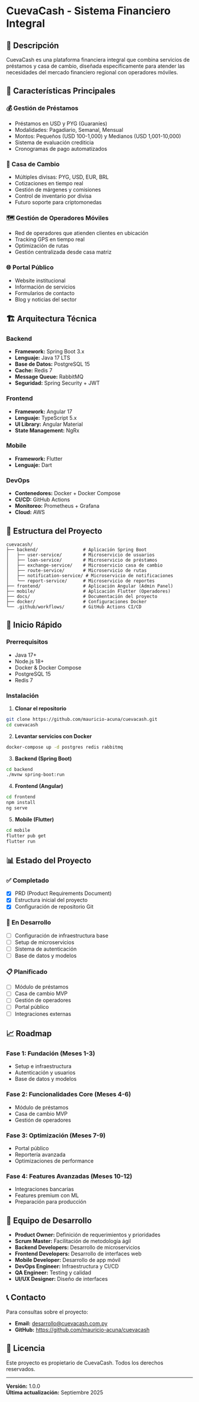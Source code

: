 # CuevaCash - Sistema Financiero Integral

## 🏦 Descripción
CuevaCash es una plataforma financiera integral que combina servicios de préstamos y casa de cambio, diseñada específicamente para atender las necesidades del mercado financiero regional con operadores móviles.

## 🚀 Características Principales

### 💰 Gestión de Préstamos
- Préstamos en USD y PYG (Guaraníes)
- Modalidades: Pagadiario, Semanal, Mensual
- Montos: Pequeños (USD 100-1,000) y Medianos (USD 1,001-10,000)
- Sistema de evaluación crediticia
- Cronogramas de pago automatizados

### 💱 Casa de Cambio
- Múltiples divisas: PYG, USD, EUR, BRL
- Cotizaciones en tiempo real
- Gestión de márgenes y comisiones
- Control de inventario por divisa
- Futuro soporte para criptomonedas

### 🗺️ Gestión de Operadores Móviles
- Red de operadores que atienden clientes en ubicación
- Tracking GPS en tiempo real
- Optimización de rutas
- Gestión centralizada desde casa matriz

### 🌐 Portal Público
- Website institucional
- Información de servicios
- Formularios de contacto
- Blog y noticias del sector

## 🏗️ Arquitectura Técnica

### Backend
- **Framework:** Spring Boot 3.x
- **Lenguaje:** Java 17 LTS
- **Base de Datos:** PostgreSQL 15
- **Cache:** Redis 7
- **Message Queue:** RabbitMQ
- **Seguridad:** Spring Security + JWT

### Frontend
- **Framework:** Angular 17
- **Lenguaje:** TypeScript 5.x
- **UI Library:** Angular Material
- **State Management:** NgRx

### Mobile
- **Framework:** Flutter
- **Lenguaje:** Dart

### DevOps
- **Contenedores:** Docker + Docker Compose
- **CI/CD:** GitHub Actions
- **Monitoreo:** Prometheus + Grafana
- **Cloud:** AWS

## 📁 Estructura del Proyecto

```
cuevacash/
├── backend/                 # Aplicación Spring Boot
│   ├── user-service/        # Microservicio de usuarios
│   ├── loan-service/        # Microservicio de préstamos
│   ├── exchange-service/    # Microservicio casa de cambio
│   ├── route-service/       # Microservicio de rutas
│   ├── notification-service/ # Microservicio de notificaciones
│   └── report-service/      # Microservicio de reportes
├── frontend/                # Aplicación Angular (Admin Panel)
├── mobile/                  # Aplicación Flutter (Operadores)
├── docs/                    # Documentación del proyecto
├── docker/                  # Configuraciones Docker
└── .github/workflows/       # GitHub Actions CI/CD
```

## 🚀 Inicio Rápido

### Prerrequisitos
- Java 17+
- Node.js 18+
- Docker & Docker Compose
- PostgreSQL 15
- Redis 7

### Instalación

1. **Clonar el repositorio**
```bash
git clone https://github.com/mauricio-acuna/cuevacash.git
cd cuevacash
```

2. **Levantar servicios con Docker**
```bash
docker-compose up -d postgres redis rabbitmq
```

3. **Backend (Spring Boot)**
```bash
cd backend
./mvnw spring-boot:run
```

4. **Frontend (Angular)**
```bash
cd frontend
npm install
ng serve
```

5. **Mobile (Flutter)**
```bash
cd mobile
flutter pub get
flutter run
```

## 📊 Estado del Proyecto

### ✅ Completado
- [x] PRD (Product Requirements Document)
- [x] Estructura inicial del proyecto
- [x] Configuración de repositorio Git

### 🔄 En Desarrollo
- [ ] Configuración de infraestructura base
- [ ] Setup de microservicios
- [ ] Sistema de autenticación
- [ ] Base de datos y modelos

### 📋 Planificado
- [ ] Módulo de préstamos
- [ ] Casa de cambio MVP
- [ ] Gestión de operadores
- [ ] Portal público
- [ ] Integraciones externas

## 📈 Roadmap

### Fase 1: Fundación (Meses 1-3)
- Setup e infraestructura
- Autenticación y usuarios
- Base de datos y modelos

### Fase 2: Funcionalidades Core (Meses 4-6)
- Módulo de préstamos
- Casa de cambio MVP
- Gestión de operadores

### Fase 3: Optimización (Meses 7-9)
- Portal público
- Reportería avanzada
- Optimizaciones de performance

### Fase 4: Features Avanzadas (Meses 10-12)
- Integraciones bancarias
- Features premium con ML
- Preparación para producción

## 👥 Equipo de Desarrollo

- **Product Owner:** Definición de requerimientos y prioridades
- **Scrum Master:** Facilitación de metodología ágil
- **Backend Developers:** Desarrollo de microservicios
- **Frontend Developers:** Desarrollo de interfaces web
- **Mobile Developer:** Desarrollo de app móvil
- **DevOps Engineer:** Infraestructura y CI/CD
- **QA Engineer:** Testing y calidad
- **UI/UX Designer:** Diseño de interfaces

## 📞 Contacto

Para consultas sobre el proyecto:
- **Email:** desarrollo@cuevacash.com.py
- **GitHub:** https://github.com/mauricio-acuna/cuevacash

## 📄 Licencia

Este proyecto es propietario de CuevaCash. Todos los derechos reservados.

---

**Versión:** 1.0.0  
**Última actualización:** Septiembre 2025
